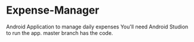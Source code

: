 # Expense-Manager
Android Application to manage daily expenses
You'll need Android Studion to run the app.
master branch has the code.
